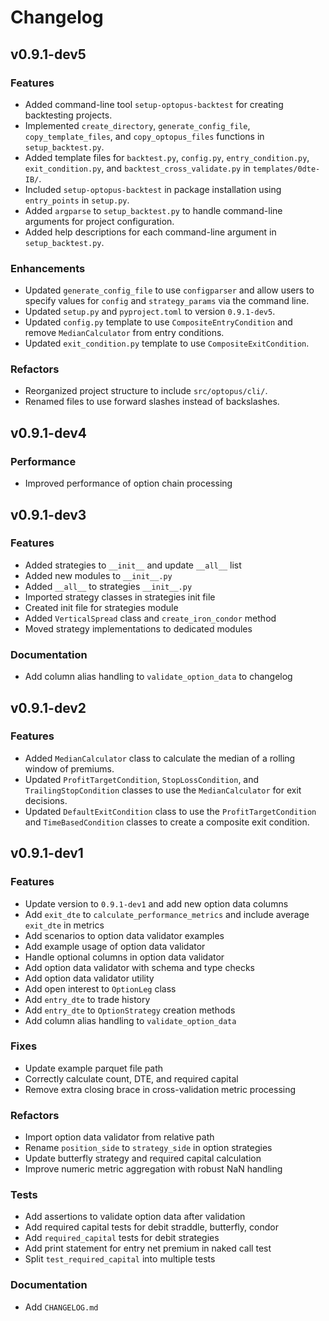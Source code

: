 # Changelog

## v0.9.1-dev5

### Features

-   Added command-line tool `setup-optopus-backtest` for creating backtesting projects.
-   Implemented `create_directory`, `generate_config_file`, `copy_template_files`, and `copy_optopus_files` functions in `setup_backtest.py`.
-   Added template files for `backtest.py`, `config.py`, `entry_condition.py`, `exit_condition.py`, and `backtest_cross_validate.py` in `templates/0dte-IB/`.
-   Included `setup-optopus-backtest` in package installation using `entry_points` in `setup.py`.
-   Added `argparse` to `setup_backtest.py` to handle command-line arguments for project configuration.
-   Added help descriptions for each command-line argument in `setup_backtest.py`.

### Enhancements

-   Updated `generate_config_file` to use `configparser` and allow users to specify values for `config` and `strategy_params` via the command line.
-   Updated `setup.py` and `pyproject.toml` to version `0.9.1-dev5`.
-   Updated `config.py` template to use `CompositeEntryCondition` and remove `MedianCalculator` from entry conditions.
-   Updated `exit_condition.py` template to use `CompositeExitCondition`.

### Refactors

-   Reorganized project structure to include `src/optopus/cli/`.
-   Renamed files to use forward slashes instead of backslashes.

## v0.9.1-dev4

### Performance

-   Improved performance of option chain processing

## v0.9.1-dev3

### Features

-   Added strategies to `__init__` and update `__all__` list
-   Added new modules to `__init__.py`
-   Added `__all__` to strategies `__init__.py`
-   Imported strategy classes in strategies init file
-   Created init file for strategies module
-   Added `VerticalSpread` class and `create_iron_condor` method
-   Moved strategy implementations to dedicated modules

### Documentation

-   Add column alias handling to `validate_option_data` to changelog

## v0.9.1-dev2

### Features

-   Added `MedianCalculator` class to calculate the median of a rolling window of premiums.
-   Updated `ProfitTargetCondition`, `StopLossCondition`, and `TrailingStopCondition` classes to use the `MedianCalculator` for exit decisions.
-   Updated `DefaultExitCondition` class to use the `ProfitTargetCondition` and `TimeBasedCondition` classes to create a composite exit condition.

## v0.9.1-dev1

### Features

-   Update version to `0.9.1-dev1` and add new option data columns
-   Add `exit_dte` to `calculate_performance_metrics` and include average `exit_dte` in metrics
-   Add scenarios to option data validator examples
-   Add example usage of option data validator
-   Handle optional columns in option data validator
-   Add option data validator with schema and type checks
-   Add option data validator utility
-   Add open interest to `OptionLeg` class
-   Add `entry_dte` to trade history
-   Add `entry_dte` to `OptionStrategy` creation methods
-   Add column alias handling to `validate_option_data`

### Fixes

-   Update example parquet file path
-   Correctly calculate count, DTE, and required capital
-   Remove extra closing brace in cross-validation metric processing

### Refactors

-   Import option data validator from relative path
-   Rename `position_side` to `strategy_side` in option strategies
-   Update butterfly strategy and required capital calculation
-   Improve numeric metric aggregation with robust NaN handling

### Tests

-   Add assertions to validate option data after validation
-   Add required capital tests for debit straddle, butterfly, condor
-   Add `required_capital` tests for debit strategies
-   Add print statement for entry net premium in naked call test
-   Split `test_required_capital` into multiple tests

### Documentation

-   Add `CHANGELOG.md`
